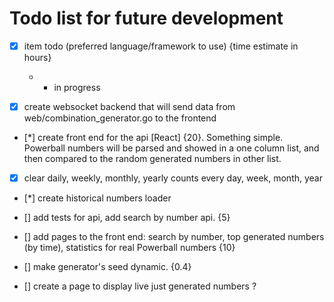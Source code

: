 # Todo list for future development
- [x] item todo (preferred language/framework to use) {time estimate in hours} 
   * - in progress

- [x] create websocket backend that will send data from web/combination_generator.go to the frontend

- [*] create front end for the api [React] {20}. Something simple. Powerball numbers will be parsed and showed in a one column list, and then compared to the random generated numbers in other list.

- [x] clear daily, weekly, monthly, yearly counts every day, week, month, year

- [*] create historical numbers loader

- [] add tests for api, add search by number api. {5} 

- [] add pages to the front end: search by number, top generated numbers (by time), statistics for real Powerball numbers {10}

- [] make generator's seed dynamic. {0.4}
- [] create a page to display live just generated numbers ?

